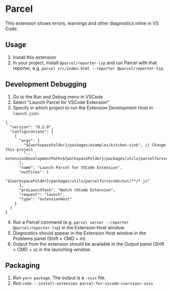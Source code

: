 # Parcel

This extension shows errors, warnings and other diagnostics inline in VS Code.

## Usage

1. Install this extension
2. In your project, install `@parcel/reporter-lsp` and run Parcel with that reporter, e.g. `parcel src/index.html --reporter @parcel/reporter-lsp`.

## Development Debugging

1. Go to the Run and Debug menu in VSCode
2. Select "Launch Parcel for VSCode Extension"
3. Specify in which project to run the Extension Development Host in `launch.json`:

```
{
  "version": "0.2.0",
  "configurations": [
    {
      "args": [
        "${workspaceFolder}/packages/examples/kitchen-sink", // Change this project
        "--extensionDevelopmentPath=${workspaceFolder}/packages/utils/parcelforvscode"
      ],
      "name": "Launch Parcel for VSCode Extension",
      "outFiles": [
        "${workspaceFolder}/packages/utils/parcelforvscode/out/**/*.js"
      ],
      "preLaunchTask": "Watch VSCode Extension",
      "request": "launch",
      "type": "extensionHost"
    }
  ]
}
```

4. Run a Parcel command (e.g. `parcel server --reporter @parcel/reporter-lsp`) in the Extension Host window.
5. Diagnostics should appear in the Extension Host window in the Problems panel (Shift + CMD + m).
6. Output from the extension should be available in the Output panel (Shift + CMD + u) in the launching window.

## Packaging

1. Run `yarn package`. The output is a `.vsix` file.
2. Run `code --install-extension parcel-for-vscode-<version>.vsix`
